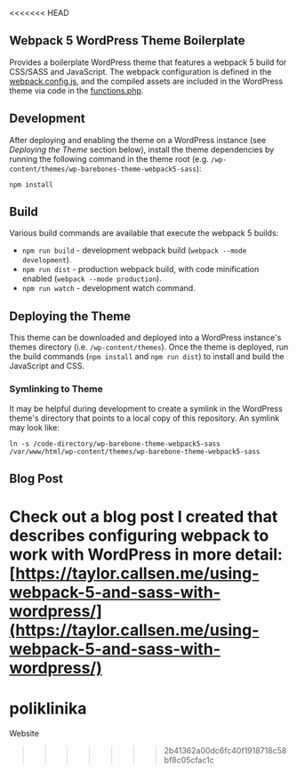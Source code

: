 <<<<<<< HEAD
## Webpack 5 WordPress Theme Boilerplate

Provides a boilerplate WordPress theme that features a webpack 5 build for CSS/SASS and JavaScript. The webpack configuration is defined in the [webpack.config.js](./webpack.config.js), and the compiled assets are included in the WordPress theme via code in the [functions.php](./functions.php).

## Development

After deploying and enabling the theme on a WordPress instance (see *Deploying the Theme* section below), install the theme dependencies by running the following command in the theme root (e.g. `/wp-content/themes/wp-barebones-theme-webpack5-sass`):

```
npm install
```

## Build

Various build commands are available that execute the webpack 5 builds:

- `npm run build` - development webpack build (`webpack --mode development`).
- `npm run dist` - production webpack build, with code minification enabled (`webpack --mode production`).
- `npm run watch` - development watch command.

## Deploying the Theme

This theme can be downloaded and deployed into a WordPress instance's themes directory (i.e. `/wp-content/themes`). Once the theme is deployed, run the build commands (`npm install` and `npm run dist`) to install and build the JavaScript and CSS.

### Symlinking to Theme

It may be helpful during development to create a symlink in the WordPress theme's directory that points to a local copy of this repository. An symlink may look like:

```
ln -s /code-directory/wp-barebone-theme-webpack5-sass /var/www/html/wp-content/themes/wp-barebone-theme-webpack5-sass
```

## Blog Post

Check out a blog post I created that describes configuring webpack to work with WordPress in more detail: [https://taylor.callsen.me/using-webpack-5-and-sass-with-wordpress/](https://taylor.callsen.me/using-webpack-5-and-sass-with-wordpress/)
=======
# poliklinika
Website
>>>>>>> 2b41362a00dc6fc40f1918718c58bf8c05cfac1c
